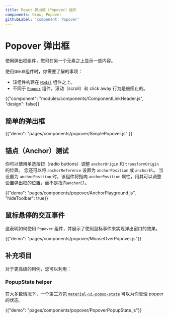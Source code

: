 ```yaml
---
title: React 弹出框（Popover）组件
components: Grow, Popover
githubLabel: 'component: Popover'
---
```


# Popover 弹出框

<p class="description">使用弹出框组件，您可在另一个元素之上显示一些内容。</p>

使用`弹出框`组件时，你需要了解的事项：

- 该组件构建在 [`Modal`](/components/modal/) 组件之上。
- 不同于  [`Popper`](/components/popper/) 组件，滚动（scroll）和 click away 行为是被阻止的。

{{"component": "modules/components/ComponentLinkHeader.js", "design": false}}

## 简单的弹出框

{{"demo": "pages/components/popover/SimplePopover.js" }}

## 锚点（Anchor）测试

你可以使用单选按钮（radio buttons）调整 `anchorOrigin` 和 `transformOrigin` 的位置。 您还可以将 `anchorReference` 设置为 `anchorPosition` 或 `anchorEl`。 当设置为 `anchorPosition` 时，该组件将指向 `anchorPosition` 属性，用其可以调整设置弹出框的位置，而不是指向`anchorEl`。

{{"demo": "pages/components/popover/AnchorPlayground.js", "hideToolbar": true}}

## 鼠标悬停的交互事件

这表明如何使用 `Popover` 组件，并展示了使用鼠标事件来实现弹出窗口的效果。

{{"demo": "pages/components/popover/MouseOverPopover.js"}}

## 补充项目

对于更高级的用例，您可以利用：

### PopupState helper

在大多数情况下，一个第三方包 [`material-ui-popup-state`](https://github.com/jcoreio/material-ui-popup-state) 可以为你管理 popper 的状态。

{{"demo": "pages/components/popover/PopoverPopupState.js"}}
